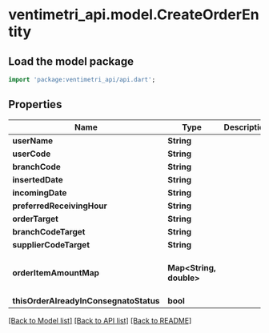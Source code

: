 # ventimetri_api.model.CreateOrderEntity

## Load the model package
```dart
import 'package:ventimetri_api/api.dart';
```

## Properties
Name | Type | Description | Notes
------------ | ------------- | ------------- | -------------
**userName** | **String** |  | [optional] 
**userCode** | **String** |  | [optional] 
**branchCode** | **String** |  | [optional] 
**insertedDate** | **String** |  | [optional] 
**incomingDate** | **String** |  | [optional] 
**preferredReceivingHour** | **String** |  | [optional] 
**orderTarget** | **String** |  | [optional] 
**branchCodeTarget** | **String** |  | [optional] 
**supplierCodeTarget** | **String** |  | [optional] 
**orderItemAmountMap** | **Map<String, double>** |  | [optional] [default to const {}]
**thisOrderAlreadyInConsegnatoStatus** | **bool** |  | [optional] 

[[Back to Model list]](../README.md#documentation-for-models) [[Back to API list]](../README.md#documentation-for-api-endpoints) [[Back to README]](../README.md)


